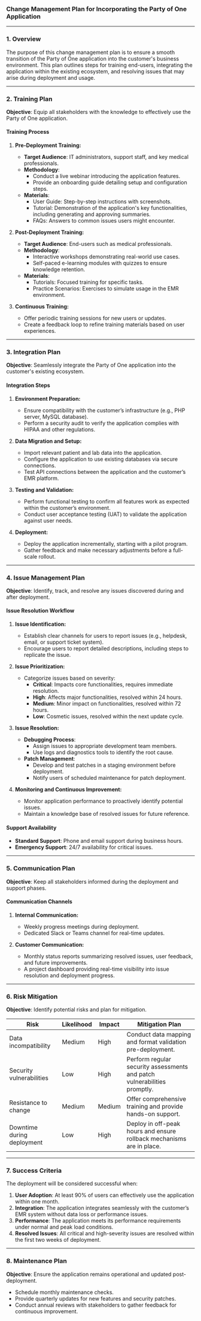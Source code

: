 ### **Change Management Plan for Incorporating the Party of One Application**

---

### **1. Overview**
The purpose of this change management plan is to ensure a smooth transition of the Party of One application into the customer's business environment. This plan outlines steps for training end-users, integrating the application within the existing ecosystem, and resolving issues that may arise during deployment and usage.

---

### **2. Training Plan**
**Objective**: Equip all stakeholders with the knowledge to effectively use the Party of One application.

#### **Training Process**
1. **Pre-Deployment Training:**
   - **Target Audience**: IT administrators, support staff, and key medical professionals.
   - **Methodology**: 
     - Conduct a live webinar introducing the application features.
     - Provide an onboarding guide detailing setup and configuration steps.
   - **Materials**: 
     - User Guide: Step-by-step instructions with screenshots.
     - Tutorial: Demonstration of the application's key functionalities, including generating and approving summaries.
     - FAQs: Answers to common issues users might encounter.

2. **Post-Deployment Training:**
   - **Target Audience**: End-users such as medical professionals.
   - **Methodology**: 
     - Interactive workshops demonstrating real-world use cases.
     - Self-paced e-learning modules with quizzes to ensure knowledge retention.
   - **Materials**: 
     - Tutorials: Focused training for specific tasks.
     - Practice Scenarios: Exercises to simulate usage in the EMR environment.

3. **Continuous Training:**
   - Offer periodic training sessions for new users or updates.
   - Create a feedback loop to refine training materials based on user experiences.

---

### **3. Integration Plan**
**Objective**: Seamlessly integrate the Party of One application into the customer's existing ecosystem.

#### **Integration Steps**
1. **Environment Preparation:**
   - Ensure compatibility with the customer’s infrastructure (e.g., PHP server, MySQL database).
   - Perform a security audit to verify the application complies with HIPAA and other regulations.

2. **Data Migration and Setup:**
   - Import relevant patient and lab data into the application.
   - Configure the application to use existing databases via secure connections.
   - Test API connections between the application and the customer’s EMR platform.

3. **Testing and Validation:**
   - Perform functional testing to confirm all features work as expected within the customer’s environment.
   - Conduct user acceptance testing (UAT) to validate the application against user needs.

4. **Deployment:**
   - Deploy the application incrementally, starting with a pilot program.
   - Gather feedback and make necessary adjustments before a full-scale rollout.

---

### **4. Issue Management Plan**
**Objective**: Identify, track, and resolve any issues discovered during and after deployment.

#### **Issue Resolution Workflow**
1. **Issue Identification:**
   - Establish clear channels for users to report issues (e.g., helpdesk, email, or support ticket system).
   - Encourage users to report detailed descriptions, including steps to replicate the issue.

2. **Issue Prioritization:**
   - Categorize issues based on severity:
     - **Critical**: Impacts core functionalities, requires immediate resolution.
     - **High**: Affects major functionalities, resolved within 24 hours.
     - **Medium**: Minor impact on functionalities, resolved within 72 hours.
     - **Low**: Cosmetic issues, resolved within the next update cycle.

3. **Issue Resolution:**
   - **Debugging Process**:
     - Assign issues to appropriate development team members.
     - Use logs and diagnostics tools to identify the root cause.
   - **Patch Management**:
     - Develop and test patches in a staging environment before deployment.
     - Notify users of scheduled maintenance for patch deployment.

4. **Monitoring and Continuous Improvement:**
   - Monitor application performance to proactively identify potential issues.
   - Maintain a knowledge base of resolved issues for future reference.

#### **Support Availability**
- **Standard Support**: Phone and email support during business hours.
- **Emergency Support**: 24/7 availability for critical issues.

---

### **5. Communication Plan**
**Objective**: Keep all stakeholders informed during the deployment and support phases.

#### **Communication Channels**
1. **Internal Communication:**
   - Weekly progress meetings during deployment.
   - Dedicated Slack or Teams channel for real-time updates.

2. **Customer Communication:**
   - Monthly status reports summarizing resolved issues, user feedback, and future improvements.
   - A project dashboard providing real-time visibility into issue resolution and deployment progress.

---

### **6. Risk Mitigation**
**Objective**: Identify potential risks and plan for mitigation.

| **Risk**                       | **Likelihood** | **Impact** | **Mitigation Plan**                                   |
|--------------------------------|----------------|------------|------------------------------------------------------|
| Data incompatibility           | Medium         | High       | Conduct data mapping and format validation pre-deployment. |
| Security vulnerabilities       | Low            | High       | Perform regular security assessments and patch vulnerabilities promptly. |
| Resistance to change           | Medium         | Medium     | Offer comprehensive training and provide hands-on support. |
| Downtime during deployment     | Low            | High       | Deploy in off-peak hours and ensure rollback mechanisms are in place. |

---

### **7. Success Criteria**
The deployment will be considered successful when:
1. **User Adoption**: At least 90% of users can effectively use the application within one month.
2. **Integration**: The application integrates seamlessly with the customer’s EMR system without data loss or performance issues.
3. **Performance**: The application meets its performance requirements under normal and peak load conditions.
4. **Resolved Issues**: All critical and high-severity issues are resolved within the first two weeks of deployment.

---

### **8. Maintenance Plan**
**Objective**: Ensure the application remains operational and updated post-deployment.
- Schedule monthly maintenance checks.
- Provide quarterly updates for new features and security patches.
- Conduct annual reviews with stakeholders to gather feedback for continuous improvement.